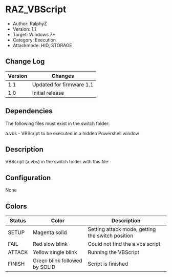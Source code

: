 # RAZ_VBScript
* Author: RalphyZ 
* Version: 1.1
* Target: Windows 7+
* Category: Execution
* Attackmode: HID, STORAGE

## Change Log
| Version | Changes                       |
| ------- | ------------------------------|
| 1.1     | Updated for firmware 1.1      |
| 1.0     | Initial release               |

## Dependencies
The following files must exist in the switch folder:

a.vbs - VBScript to be executed in a hidden Powershell window

## Description
VBScript (a.vbs) in the switch folder with this file

## Configuration
None

## Colors
| Status    | Color                         | Description                                      |
| --------- | ------------------------------| ------------------------------------------------ |
| SETUP     | Magenta solid                 | Setting attack mode, getting the switch position | 
| FAIL      | Red slow blink                | Could not find the a.vbs script                  | 
| ATTACK    | Yellow single blink           | Running the VBScript                             | 
| FINISH    | Green blink followed by SOLID | Script is finished                               |